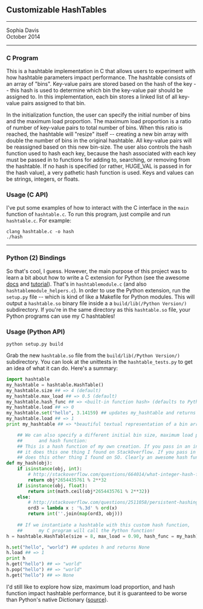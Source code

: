 ## Customizable HashTables

----------

Sophia Davis  
October 2014

----------
### C Program
This is a hashtable implementation in C that allows users to experiment with how hashtable parameters impact performance. The hashtable consists of an array of "bins". Key-value pairs are stored based on the hash of the key -- this hash is used to determine which bin the key-value pair should be assigned to. In this implementation, each bin stores a linked list of all key-value pairs assigned to that bin.  

In the initialization function, the user can specify the initial number of bins and the maximum load proportion. The maximum load proportion is a ratio of number of key-value pairs to total number of bins. When this ratio is reached, the hashtable will "resize" itself -- creating a new bin array with double the number of bins in the original hashtable. All key-value pairs will be reassigned based on this new bin-size. The user also controls the hash function used to hash each key, because the hash associated with each key must be passed in to functions for adding to, searching, or removing from the hashtable. If no hash is specified (or rather, HUGE_VAL is passed in for the hash value), a very pathetic hash function is used. Keys and values can be strings, integers, or floats. 

### Usage (C API)

I've put some examples of how to interact with the C interface in the `main` function of `hashtable.c`. To run this program, just compile and run `hashtable.c`. For example: 
 
```
clang hashtable.c -o hash   
./hash
```

----------
### Python (2) Bindings
So that's cool, I guess. However, the main purpose of this project was to learn a bit about how to write a C extension for Python (see the awesome [docs](https://docs.python.org/2/c-api/) and [tutorial](https://docs.python.org/2/extending/extending.html)). That's in `hashtablemodule.c` (and also `hashtablemodule_helpers.c`). In order to use the Python extension, run the `setup.py` file -- which is kind of like a Makefile for Python modules. This will output a `hashtable.so` binary file inside a a `build/lib(/Python Version/)` subdirectory. If you're in the same directory as this `hashtable.so` file, your Python programs can use my C hashtables!  

### Usage (Python API)  
```
python setup.py build
```
Grab the new `hashtable.so` file from the `build/lib(/Python Version/)` subdirectory. You can look at the unittests in the `hashtable_tests.py` to get an idea of what it can do. Here's a summary:  
``` python  
import hashtable  
my_hashtable = hashtable.HashTable()
my_hashtable.size ## => 4 (default)
my_hashtable.max_load ## => 0.5 (default)
my_hashtable.hash_func ## => <built-in function hash> (defaults to Python's built in hash function)
my_hashtable.load ## => 0
my_hashtable.set("hello", 3.14159) ## updates my_hashtable and returns None
my_hashtable.load ## => 1
print my_hashtable ## => *beautiful textual representation of a bin array with linked lists*

	## We can also specify a different initial bin size, maximum load proportion, 
	##		and hash function:  
	## This is a hash function of my own creation. If you pass in an int or a float, 
	## it does this one thing I found on StackOverflow. If you pass in a string, it 
	## does this other thing I found on SO. Clearly an awesome hash function.
def my_hash(obj):
    if isinstance(obj, int):
        # http://stackoverflow.com/questions/664014/what-integer-hash-function-are-good-that-accepts-an-integer-hash-key
        return obj*2654435761 % 2**32
    if isinstance(obj, float):
        return int(math.ceil(obj*2654435761 % 2**32))
    else:
        # http://stackoverflow.com/questions/2511058/persistent-hashing-of-strings-in-python
        ord3 = lambda x : '%.3d' % ord(x)
        return int(''.join(map(ord3, obj)))
        
	## If we instantiate a hashtable with this custom hash function, 
	##		my C program will call the Python function!
h = hashtable.HashTable(size = 8, max_load = 0.90, hash_func = my_hash)

h.set("hello", "world") ## updates h and returns None
h.load ## => 1
print h
h.get("hello") ## => "world"
h.pop("hello") ## => "world"
h.get("hello") ## => None 
``` 	
I'd still like to explore how size, maximum load proportion, and hash function impact hashtable performance, but it is guaranteed to be worse than Python's native Dictionary ([source](http://svn.python.org/projects/python/trunk/Objects/dictobject.c)). 